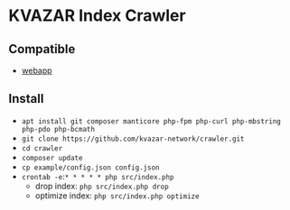 # KVAZAR Index Crawler

## Compatible

* [webapp](https://github.com/kvazar-network/webapp)

## Install

* `apt install git composer manticore php-fpm php-curl php-mbstring php-pdo php-bcmath`
* `git clone https://github.com/kvazar-network/crawler.git`
* `cd crawler`
* `composer update`
* `cp example/config.json config.json`
* `crontab -e`:`* * * * * php src/index.php`
  * drop index: `php src/index.php drop`
  * optimize index: `php src/index.php optimize`